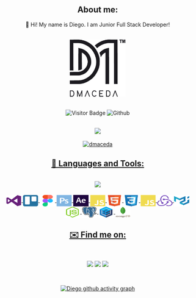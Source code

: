 
<div align="center">
</br>


## About me:
👋 Hi! My name is Diego. 
I am Junior Full Stack Developer!


</br>
<div>
<img height="150em" src="https://github.com/dmaceda/dmaceda/blob/master/logo_tipo.png"/>
 </div>
 </br>
 
 ![Visitor Badge](https://visitor-badge.laobi.icu/badge?page_id=dmaceda)
 ![Github](https://img.shields.io/github/followers/dmaceda?label=Follow&style=social)
 
</br>
<div >
  <a href="https://github.com/dmaceda">
  <img height="180em" src="https://github-readme-stats.vercel.app/api?username=dmaceda&show_icons=true&theme=dark&include_all_commits=true&count_private=true"/>
</div>
 <p><img align="center" src="https://github-readme-streak-stats.herokuapp.com/?user=dmaceda&" alt="dmaceda" /></p>
  
## 🧰 Languages and Tools:
<p align="center">
<div style="display: inline_block"><br>
    <div>
    <a href="https://github.com/dmaceda">
  <img height="180em" src="https://github-readme-stats.vercel.app/api/top-langs/?username=dmaceda&layout=compact&langs_count=7&theme=dark"/>
  </div>
      </br>
  <img align="center" alt="Die-Js" height="30" width="40" src="https://github.com/devicons/devicon/blob/master/icons/visualstudio/visualstudio-plain.svg">
 <img align="center" alt="Die-Js" height="30" width="40" src="https://github.com/devicons/devicon/blob/master/icons/trello/trello-plain.svg">
  <img align="center" alt="Die-Js" height="30" width="40" src="https://github.com/devicons/devicon/blob/master/icons/figma/figma-original.svg">
 <img align="center" alt="Die-Js" height="30" width="40" src="https://github.com/devicons/devicon/blob/master/icons/photoshop/photoshop-plain.svg">
 <img align="center" alt="Die-Js" height="30" width="40" src="https://github.com/devicons/devicon/blob/master/icons/aftereffects/aftereffects-plain.svg">
  <img align="center" alt="Die-Js" height="30" width="40" src="https://raw.githubusercontent.com/devicons/devicon/master/icons/javascript/javascript-plain.svg">
 <img align="center" alt="Die-HTML" height="30" width="40" src="https://raw.githubusercontent.com/devicons/devicon/master/icons/html5/html5-original.svg">
 <img align="center" alt="Die-CSS" height="30" width="40" src="https://raw.githubusercontent.com/devicons/devicon/master/icons/css3/css3-original.svg" >
 <img align="center" alt="Die-Js" height="30" width="40" src="https://raw.githubusercontent.com/devicons/devicon/master/icons/javascript/javascript-plain.svg"
  <img align="center" alt="Die-React" height="30" width="40" src="https://raw.githubusercontent.com/devicons/devicon/master/icons/react/react-original.svg">
  <img align="center" alt="Die-CSS" height="30" width="40" src="https://github.com/devicons/devicon/blob/master/icons/redux/redux-original.svg" >
  <img align="center" alt="Die-Js" height="30" width="40" src="https://github.com/devicons/devicon/blob/master/icons/materialui/materialui-original.svg">
  <img align="center" alt="Die-CSS" height="30" width="40" src="https://github.com/devicons/devicon/blob/master/icons/nodejs/nodejs-original.svg" >
 <img align="center" alt="Die-Js" height="30" width="40" src="https://github.com/devicons/devicon/blob/master/icons/postgresql/postgresql-original.svg">
 <img align="center" alt="Die-Js" height="30" width="40" src="https://github.com/devicons/devicon/blob/master/icons/sequelize/sequelize-original.svg">
 <img align="center" alt="Die-Js" height="30" width="40" src="https://github.com/devicons/devicon/blob/master/icons/mongodb/mongodb-original-wordmark.svg">

 
 
 

  >
 

  
  


</div>

  </p>
  
 ## ✉️ Find me on:
</br>
<p align="center">

  <a href="https://instagram.com/shaman.crew" target="_blank"><img src="https://img.shields.io/badge/-Instagram-%23E4405F?style=for-the-badge&logo=instagram&logoColor=white" target="_blank"></a>
  <a href = "mailto:dmaceda2288@gmail.com"><img src="https://img.shields.io/badge/-Gmail-%23333?style=for-the-badge&logo=gmail&logoColor=white" target="_blank"></a>
  <a href="https://www.linkedin.com/in/dmaceda/" target="_blank"><img src="https://img.shields.io/badge/-LinkedIn-%230077B5?style=for-the-badge&logo=linkedin&logoColor=white" target="_blank"></a> 
 
  </p>
  <div>
 <br/>

  [![Diego github activity graph](https://activity-graph.herokuapp.com/graph?username=dmaceda&theme=redical)](https://github.com/dmaceda/github-readme-activity-graph)
 </div>
  </div>
  






